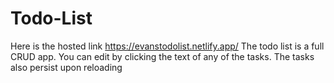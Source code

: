 # Todo-List
Here is the hosted link https://evanstodolist.netlify.app/
The todo list is a full CRUD app. You can edit by clicking the text of any of the tasks.
The tasks also persist upon reloading

